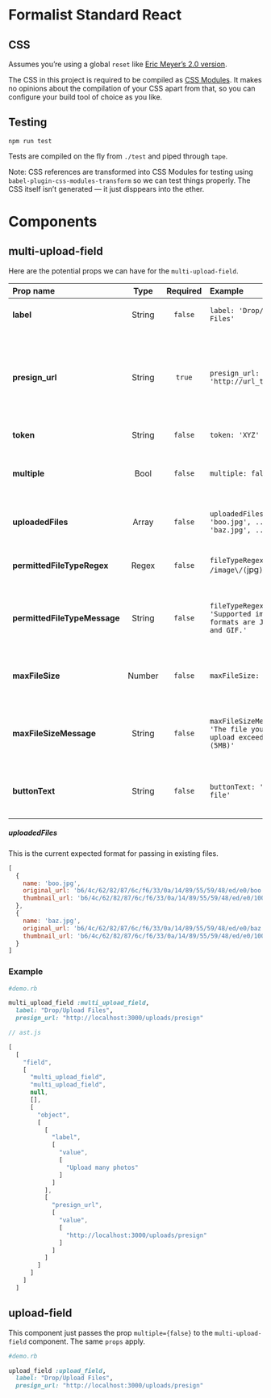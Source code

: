 # Formalist Standard React

## CSS

Assumes you’re using a global `reset` like [Eric Meyer’s 2.0 version](http://meyerweb.com/eric/tools/css/reset/).

The CSS in this project is required to be compiled as [CSS Modules](https://github.com/css-modules/css-modules). It makes no opinions about the compilation of your CSS apart from that, so you can configure your build tool of choice as you like.

## Testing

```
npm run test
```

Tests are compiled on the fly from `./test` and piped through `tape`.

Note: CSS references are transformed into CSS Modules for testing using `babel-plugin-css-modules-transform` so we can test things properly. The CSS itself isn’t generated — it just disppears into the ether.

# Components

## multi-upload-field

Here are the potential props we can have for the `multi-upload-field`.

| Prop name              | Type   | Required | Example                                                                   | Default             | Description              |
| :----------------------|:------:| :-------:| :------------------------------------------------------------------------ | :-------------------| :------------------------|
| **label**               | String | `false`  | `label: 'Drop/Upload Files'`                                              | Drop/Upload File(s) | Field label and button text |
| **presign_url**          | String | `true`   | `presign_url: 'http://url_to/presign'`                    |                     | URL to XHR `presign`. `presign` should return `url`, `expiration`, `hmac` and `uuid` to perform upload. |
| **token**                | String | `false`  | `token: 'XYZ'`                                                            | `null`              | optional csrf-token |
| **multiple**             | Bool   | `false`  | `multiple: false`                                                         | `true`              | Differentiate between multiple or singular uploads |
| **uploadedFiles**        | Array  | `false`  | `uploadedFiles: [{name: 'boo.jpg', ...}, {name: 'baz.jpg', ...}]`         | `[]`                | An array of existing uploaded files |
| **permittedFileTypeRegex**        | Regex  | `false`  | `fileTypeRegex: /image\/(`jpg`)$/`                       | `null`              | Provide an explicit file type validation rule |
| **permittedFileTypeMessage** | String | `false`  | `fileTypeRegexMessage: 'Supported image formats are JPEG, PNG, and GIF.'` | `null`              | Supporting validation message for the `fileTypeRegex` prop |
| **maxFileSize**          | Number | `false`  | `maxFileSize: 5000000`                                                    | `null`              | Provide an explicit maximum file size validation rule |
| **maxFileSizeMessage**   | String | `false`  | `maxFileSizeMessage: 'The file you tried to upload exceed our limit (5MB)'` | `null`              | Supporting validation message for the `maxFileSize` prop |
| **buttonText**           | String | `false`  | `buttonText: 'Upload file'`                                               | Fallback to `label`, otherwise 'Drop/Upload File(s)' | Provide custom button text |

##### uploadedFiles

This is the current expected format for passing in existing files.

```js
[
  {
    name: 'boo.jpg',
    original_url: 'b6/4c/62/82/87/6c/f6/33/0a/14/89/55/59/48/ed/e0/boo.jpg',
    thumbnail_url: 'b6/4c/62/82/87/6c/f6/33/0a/14/89/55/59/48/ed/e0/100x/boo.jpg'
  },
  {
    name: 'baz.jpg',
    original_url: 'b6/4c/62/82/87/6c/f6/33/0a/14/89/55/59/48/ed/e0/baz.jpg',
    thumbnail_url: 'b6/4c/62/82/87/6c/f6/33/0a/14/89/55/59/48/ed/e0/100x/baz.jpg'
  }
]
```
### Example

```ruby
#demo.rb

multi_upload_field :multi_upload_field,
  label: "Drop/Upload Files",
  presign_url: "http://localhost:3000/uploads/presign"
```

```js
// ast.js

[
  [
    "field",
    [
      "multi_upload_field",
      "multi_upload_field",
      null,
      [],
      [
        "object",
        [
          [
            "label",
            [
              "value",
              [
                "Upload many photos"
              ]
            ]
          ],
          [
            "presign_url",
            [
              "value",
              [
                "http://localhost:3000/uploads/presign"
              ]
            ]
          ]
        ]
      ]
    ]
  ]
```

## upload-field

This component just passes the prop `multiple={false}` to the `multi-upload-field` component. The same `props` apply.

```ruby
#demo.rb

upload_field :upload_field,
  label: "Drop/Upload Files",
  presign_url: "http://localhost:3000/uploads/presign"
```
